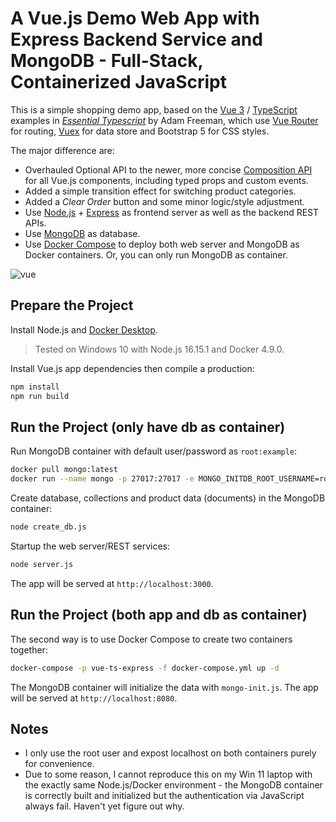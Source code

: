 # A Vue.js Demo Web App with Express Backend Service and MongoDB - Full-Stack, Containerized JavaScript

This is a simple shopping demo app, based on the [Vue 3](https://vuejs.org/) / [TypeScript](https://www.typescriptlang.org/) examples in [_Essential Typescript_](https://github.com/Apress/essential-typescript-4) by Adam Freeman, which use [Vue Router](https://router.vuejs.org/) for routing, [Vuex](https://vuex.vuejs.org/) for data store and Bootstrap 5 for CSS styles.

The major difference are:

* Overhauled Optional API to the newer, more concise [Composition API](https://vuejs.org/guide/extras/composition-api-faq.html) for all Vue.js components, including typed props and custom events. 
* Added a simple transition effect for switching product categories.
* Added a _Clear Order_ button and some minor logic/style adjustment.
* Use [Node.js](https://nodejs.org/en/) + [Express](https://expressjs.com/) as frontend server as well as the backend REST APIs.
* Use [MongoDB](https://www.mongodb.com/) as database.
* Use [Docker Compose](https://docs.docker.com/compose/) to deploy both web server and MongoDB as Docker containers. Or, you can only run MongoDB as container.

![vue](https://user-images.githubusercontent.com/44191076/158605142-f6e01254-a794-4a09-9544-e9435a09e706.png)

## Prepare the Project

Install Node.js and [Docker Desktop](https://docs.docker.com/desktop/windows/install/).

> Tested on Windows 10 with Node.js 16.15.1 and Docker 4.9.0.

Install Vue.js app dependencies then compile a production:

```bash
npm install
npm run build
```

## Run the Project (only have db as container)

Run MongoDB container with default user/password as ```root:example```:

```bash
docker pull mongo:latest
docker run --name mongo -p 27017:27017 -e MONGO_INITDB_ROOT_USERNAME=root -e MONGO_INITDB_ROOT_PASSWORD=example -d mongo
```

Create database, collections and product data (documents) in the MongoDB container:

```bash
node create_db.js
```

Startup the web server/REST services:

```bash
node server.js
```

The app will be served at ```http://localhost:3000```.

## Run the Project (both app and db as container)

The second way is to use Docker Compose to create two containers together:

```bash
docker-compose -p vue-ts-express -f docker-compose.yml up -d
```

The MongoDB container will initialize the data with ```mongo-init.js```. The app will be served at ```http://localhost:8080```.

## Notes

* I only use the root user and expost localhost on both containers purely for convenience.
* Due to some reason, I cannot reproduce this on my Win 11 laptop with the exactly same Node.js/Docker environment - the MongoDB container is correctly built and initialized but the authentication via JavaScript always fail. Haven't yet figure out why.
